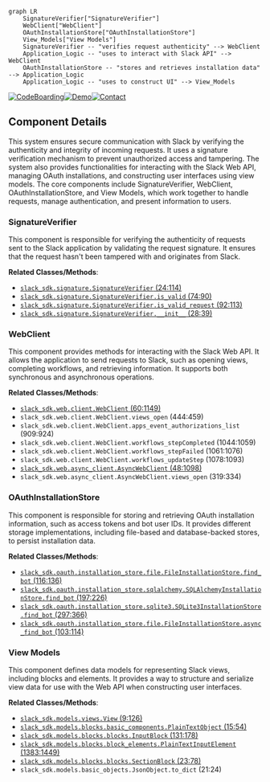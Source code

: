 ```mermaid
graph LR
    SignatureVerifier["SignatureVerifier"]
    WebClient["WebClient"]
    OAuthInstallationStore["OAuthInstallationStore"]
    View_Models["View Models"]
    SignatureVerifier -- "verifies request authenticity" --> WebClient
    Application_Logic -- "uses to interact with Slack API" --> WebClient
    OAuthInstallationStore -- "stores and retrieves installation data" --> Application_Logic
    Application_Logic -- "uses to construct UI" --> View_Models
```
[![CodeBoarding](https://img.shields.io/badge/Generated%20by-CodeBoarding-9cf?style=flat-square)](https://github.com/CodeBoarding/CodeBoarding)[![Demo](https://img.shields.io/badge/Try%20our-Demo-blue?style=flat-square)](https://www.codeboarding.org/demo)[![Contact](https://img.shields.io/badge/Contact%20us%20-%20codeboarding@gmail.com-lightgrey?style=flat-square)](mailto:codeboarding@gmail.com)

## Component Details

This system ensures secure communication with Slack by verifying the authenticity and integrity of incoming requests. It uses a signature verification mechanism to prevent unauthorized access and tampering. The system also provides functionalities for interacting with the Slack Web API, managing OAuth installations, and constructing user interfaces using view models. The core components include SignatureVerifier, WebClient, OAuthInstallationStore, and View Models, which work together to handle requests, manage authentication, and present information to users.

### SignatureVerifier
This component is responsible for verifying the authenticity of requests sent to the Slack application by validating the request signature. It ensures that the request hasn't been tampered with and originates from Slack.


**Related Classes/Methods**:

- <a href="https://github.com/slackapi/python-slack-sdk/blob/master/tests/slack_sdk/signature/__init__.py#L24-L114" target="_blank" rel="noopener noreferrer">`slack_sdk.signature.SignatureVerifier` (24:114)</a>
- <a href="https://github.com/slackapi/python-slack-sdk/blob/master/tests/slack_sdk/signature/__init__.py#L74-L90" target="_blank" rel="noopener noreferrer">`slack_sdk.signature.SignatureVerifier.is_valid` (74:90)</a>
- <a href="https://github.com/slackapi/python-slack-sdk/blob/master/tests/slack_sdk/signature/__init__.py#L92-L113" target="_blank" rel="noopener noreferrer">`slack_sdk.signature.SignatureVerifier.is_valid_request` (92:113)</a>
- <a href="https://github.com/slackapi/python-slack-sdk/blob/master/tests/slack_sdk/signature/__init__.py#L28-L39" target="_blank" rel="noopener noreferrer">`slack_sdk.signature.SignatureVerifier.__init__` (28:39)</a>


### WebClient
This component provides methods for interacting with the Slack Web API. It allows the application to send requests to Slack, such as opening views, completing workflows, and retrieving information. It supports both synchronous and asynchronous operations.


**Related Classes/Methods**:

- <a href="https://github.com/slackapi/python-slack-sdk/blob/master/tests/slack_sdk/web/test_legacy_web_client_url_format.py#L60-L1149" target="_blank" rel="noopener noreferrer">`slack_sdk.web.client.WebClient` (60:1149)</a>
- `slack_sdk.web.client.WebClient.views_open` (444:459)
- `slack_sdk.web.client.WebClient.apps_event_authorizations_list` (909:924)
- `slack_sdk.web.client.WebClient.workflows_stepCompleted` (1044:1059)
- `slack_sdk.web.client.WebClient.workflows_stepFailed` (1061:1076)
- `slack_sdk.web.client.WebClient.workflows_updateStep` (1078:1093)
- <a href="https://github.com/slackapi/python-slack-sdk/blob/master/tests/slack_sdk/web/test_legacy_web_client_url_format.py#L48-L1098" target="_blank" rel="noopener noreferrer">`slack_sdk.web.async_client.AsyncWebClient` (48:1098)</a>
- `slack_sdk.web.async_client.AsyncWebClient.views_open` (319:334)


### OAuthInstallationStore
This component is responsible for storing and retrieving OAuth installation information, such as access tokens and bot user IDs. It provides different storage implementations, including file-based and database-backed stores, to persist installation data.


**Related Classes/Methods**:

- <a href="https://github.com/slackapi/python-slack-sdk/blob/master/slack_sdk/oauth/installation_store/file/__init__.py#L116-L136" target="_blank" rel="noopener noreferrer">`slack_sdk.oauth.installation_store.file.FileInstallationStore.find_bot` (116:136)</a>
- <a href="https://github.com/slackapi/python-slack-sdk/blob/master/slack_sdk/oauth/installation_store/sqlalchemy/__init__.py#L197-L226" target="_blank" rel="noopener noreferrer">`slack_sdk.oauth.installation_store.sqlalchemy.SQLAlchemyInstallationStore.find_bot` (197:226)</a>
- <a href="https://github.com/slackapi/python-slack-sdk/blob/master/slack_sdk/oauth/installation_store/sqlite3/__init__.py#L297-L366" target="_blank" rel="noopener noreferrer">`slack_sdk.oauth.installation_store.sqlite3.SQLite3InstallationStore.find_bot` (297:366)</a>
- <a href="https://github.com/slackapi/python-slack-sdk/blob/master/slack_sdk/oauth/installation_store/file/__init__.py#L103-L114" target="_blank" rel="noopener noreferrer">`slack_sdk.oauth.installation_store.file.FileInstallationStore.async_find_bot` (103:114)</a>


### View Models
This component defines data models for representing Slack views, including blocks and elements. It provides a way to structure and serialize view data for use with the Web API when constructing user interfaces.


**Related Classes/Methods**:

- <a href="https://github.com/slackapi/python-slack-sdk/blob/master/slack_sdk/models/views/__init__.py#L9-L126" target="_blank" rel="noopener noreferrer">`slack_sdk.models.views.View` (9:126)</a>
- <a href="https://github.com/slackapi/python-slack-sdk/blob/master/slack_sdk/models/blocks/block_elements.py#L15-L54" target="_blank" rel="noopener noreferrer">`slack_sdk.models.blocks.basic_components.PlainTextObject` (15:54)</a>
- <a href="https://github.com/slackapi/python-slack-sdk/blob/master/slack_sdk/models/blocks/block_elements.py#L131-L178" target="_blank" rel="noopener noreferrer">`slack_sdk.models.blocks.blocks.InputBlock` (131:178)</a>
- <a href="https://github.com/slackapi/python-slack-sdk/blob/master/slack_sdk/models/blocks/block_elements.py#L1383-L1449" target="_blank" rel="noopener noreferrer">`slack_sdk.models.blocks.block_elements.PlainTextInputElement` (1383:1449)</a>
- <a href="https://github.com/slackapi/python-slack-sdk/blob/master/slack_sdk/models/blocks/block_elements.py#L23-L78" target="_blank" rel="noopener noreferrer">`slack_sdk.models.blocks.blocks.SectionBlock` (23:78)</a>
- `slack_sdk.models.basic_objects.JsonObject.to_dict` (21:24)